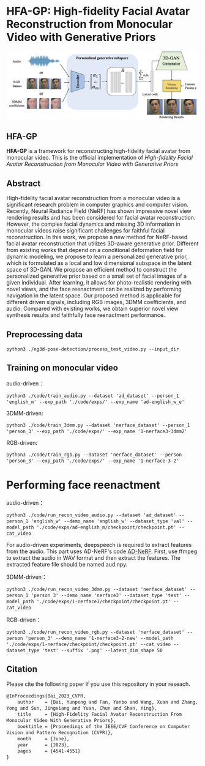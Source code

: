 # HFA-GP: High-fidelity Facial Avatar Reconstruction from Monocular Video with Generative Priors
<p align="center">
<img src=assets/pipeline-2.png />
</p>

## HFA-GP
**HFA-GP** is a framework for reconstructing high-fidelity facial avatar from monocular video.
This is the official implementation of *High-fidelity Facial Avatar Reconstruction from Monocular Video with Generative Priors*

## Abstract
High-fidelity facial avatar reconstruction from a monocular video is a significant research problem in computer graphics and computer vision. Recently, Neural Radiance Field (NeRF) has shown impressive novel view rendering results and has been considered for facial avatar reconstruction. However, the complex facial dynamics and missing 3D information in monocular videos raise significant challenges for faithful facial reconstruction. In this work, we propose a new method for NeRF-based facial avatar reconstruction that utilizes 3D-aware generative prior. Different from existing works that depend on a conditional deformation field for dynamic modeling, we propose to learn a personalized generative prior, which is formulated as a local and low dimensional subspace in the latent space of 3D-GAN. We propose an efficient method to construct the personalized generative prior based on a small set of facial images of a given individual. After learning, it allows for photo-realistic rendering with novel views, and the face reenactment can be realized by performing navigation in the latent space. Our proposed method is applicable for different driven signals, including RGB images, 3DMM coefficients, and audio. Compared with existing works, we obtain superior novel view synthesis results and faithfully face reenactment performance. 

## Preprocessing data

```
python3 ./eg3d-pose-detection/process_test_video.py --input_dir
```


## Training on monocular video
audio-driven：
```
python3 ./code/train_audio.py --dataset 'ad_dataset' --person_1 'english_m' --exp_path './code/exps/' --exp_name 'ad-english_w_e'
```

3DMM-driven:
```
python3 ./code/train_3dmm.py --dataset 'nerface_dataset' --person_1 'person_3' --exp_path './code/exps/' --exp_name '1-nerface3-3dmm2'
```

RGB-driven:
```
python3 ./code/train_rgb.py --dataset 'nerface_dataset' --person 'person_3' --exp_path './code/exps/' --exp_name '1-nerface-3-2' 
```

# Performing face reenactment
audio-driven：
```
python3 ./code/run_recon_video_audio.py --dataset 'ad_dataset' --person_1 'english_w' --demo_name 'english_w' --dataset_type 'val' --model_path './code/exps/ad-english_m/checkpoint/checkpoint.pt' --cat_video
```
For audio-driven experiments, deepspeech is required to extract features from the audio. This part uses AD-NeRF's code [AD-NeRF](https://github.com/YudongGuo/AD-NeRF). First, use ffmpeg to extract the audio in WAV format and then extract the features. The extracted feature file should be named aud.npy.

3DMM-driven：
```
python3 ./code/run_recon_video_3dmm.py --dataset 'nerface_dataset' --person_1 'person_3' --demo_name 'nerface3' --dataset_type 'test' --model_path './code/exps/1-nerface3/checkpoint/checkpoint.pt' --cat_video
```

RGB-driven：
```
python3 ./code/run_recon_video_rgb.py --dataset 'nerface_dataset' --person 'person_3' --demo_name '1-nerface3-2-new' --model_path './code/exps/1-nerface/checkpoint/checkpoint.pt' --cat_video --dataset_type 'test' --suffix '.png' --latent_dim_shape 50
```

## Citation ##
Please cite the following paper if you use this repository in your reseach.
```
@InProceedings{Bai_2023_CVPR,
    author    = {Bai, Yunpeng and Fan, Yanbo and Wang, Xuan and Zhang, Yong and Sun, Jingxiang and Yuan, Chun and Shan, Ying},
    title     = {High-Fidelity Facial Avatar Reconstruction From Monocular Video With Generative Priors},
    booktitle = {Proceedings of the IEEE/CVF Conference on Computer Vision and Pattern Recognition (CVPR)},
    month     = {June},
    year      = {2023},
    pages     = {4541-4551}
}
```


